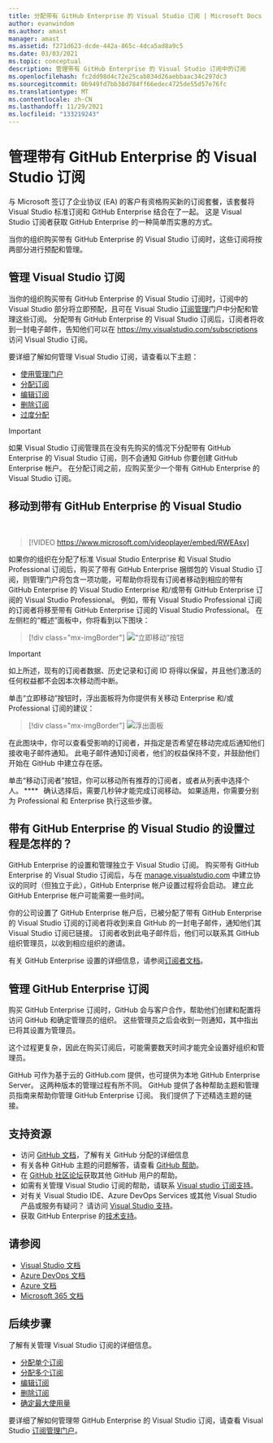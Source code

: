 ```yaml
---
title: 分配带有 GitHub Enterprise 的 Visual Studio 订阅 | Microsoft Docs
author: evanwindom
ms.author: amast
manager: amast
ms.assetid: f271d623-dcde-442a-865c-4dca5ad8a9c5
ms.date: 03/03/2021
ms.topic: conceptual
description: 管理带有 GitHub Enterprise 的 Visual Studio 订阅中的订阅
ms.openlocfilehash: fc2dd98d4c72e25cab834d26aebbaac34c297dc3
ms.sourcegitcommit: 0b949fd7bb38d784ff66edec4725de55d57e76fc
ms.translationtype: MT
ms.contentlocale: zh-CN
ms.lasthandoff: 11/29/2021
ms.locfileid: "133219243"
---
```

# <a name="manage-visual-studio-subscriptions-with-github-enterprise"></a>管理带有 GitHub Enterprise 的 Visual Studio 订阅
与 Microsoft 签订了企业协议 (EA) 的客户有资格购买新的订阅套餐，该套餐将 Visual Studio 标准订阅和 GitHub Enterprise 结合在了一起。 这是 Visual Studio 订阅者获取 GitHub Enterprise 的一种简单而实惠的方式。 

当你的组织购买带有 GitHub Enterprise 的 Visual Studio 订阅时，这些订阅将按两部分进行预配和管理。

## <a name="manage-visual-studio-subscriptions"></a>管理 Visual Studio 订阅
当你的组织购买带有 GitHub Enterprise 的 Visual Studio 订阅时，订阅中的 Visual Studio 部分将立即预配，且可在 Visual Studio [订阅管理](https://manage.visualstudio.com)门户中分配和管理这些订阅。 分配带有 GitHub Enterprise 的 Visual Studio 订阅后，订阅者将收到一封电子邮件，告知他们可以在 <https://my.visualstudio.com/subscriptions> 访问 Visual Studio 订阅。

要详细了解如何管理 Visual Studio 订阅，请查看以下主题：
- [使用管理门户](using-admin-portal.md)
- [分配订阅](assign-license.md)
- [编辑订阅](edit-license.md)
- [删除订阅](delete-license.md)
- [过度分配](handle-overclaimed-license.md)

> [!Important]
> 如果 Visual Studio 订阅管理员在没有先购买的情况下分配带有 GitHub Enterprise 的 Visual Studio 订阅，则不会通知 GitHub 你要创建 GitHub Enterprise 帐户。  在分配订阅之前，应购买至少一个带有 GitHub Enterprise 的 Visual Studio 订阅。

## <a name="moving-to-visual-studio-with-github-enterprise"></a>移动到带有 GitHub Enterprise 的 Visual Studio
</br>

> [!VIDEO https://www.microsoft.com/videoplayer/embed/RWEAsv]

如果你的组织在分配了标准 Visual Studio Enterprise 和 Visual Studio Professional 订阅后，购买了带有 GitHub Enterprise 捆绑包的 Visual Studio 订阅，则管理门户将包含一项功能，可帮助你将现有订阅者移动到相应的带有 GitHub Enterprise 的 Visual Studio Enterprise 和/或带有 GitHub Enterprise 订阅的 Visual Studio Professional。  例如，带有 Visual Studio Professional 订阅的订阅者将移至带有 GitHub Enterprise 订阅的 Visual Studio Professional。 在左侧栏的“概述”面板中，你将看到以下图块：

   > [!div class="mx-imgBorder"]
   > ![“立即移动”按钮](_img/assign-github/move-now.png "单击“立即移动”将订阅升级到带有 GitHub Enterprise 订阅的 Visual Studio")

> [!IMPORTANT]
> 如上所述，现有的订阅者数据、历史记录和订阅 ID 将得以保留，并且他们激活的任何权益都不会因本次移动而中断。  


单击“立即移动”按钮时，浮出面板将为你提供有关移动 Enterprise 和/或 Professional 订阅的建议：

   > [!div class="mx-imgBorder"]
   > ![浮出面板](_img/assign-github/fly-out.png)

在此图块中，你可以查看受影响的订阅者，并指定是否希望在移动完成后通知他们接收电子邮件通知。  此电子邮件通知订阅者，他们的权益保持不变，并鼓励他们开始在 GitHub 中建立存在感。  

单击“移动订阅者”按钮，你可以移动所有推荐的订阅者，或者从列表中选择个人。 ****    确认选择后，需要几秒钟才能完成订阅移动。 如果适用，你需要分别为 Professional 和 Enterprise 执行这些步骤。  

## <a name="what-is-the-visual-studio-with-github-enterprise-setup-process"></a>带有 GitHub Enterprise 的 Visual Studio 的设置过程是怎样的？
GitHub Enterprise 的设置和管理独立于 Visual Studio 订阅。 购买带有 GitHub Enterprise 的 Visual Studio 订阅后，与在 [manage.visualstudio.com](https://manage.visualstudio.com) 中建立协议的同时（但独立于此），GitHub Enterprise 帐户设置过程将会启动。 建立此 GitHub Enterprise 帐户可能需要一些时间。 

你的公司设置了 GitHub Enterprise 帐户后，已被分配了带有 GitHub Enterprise 的 Visual Studio 订阅的订阅者将收到来自 GitHub 的一封电子邮件，通知他们其 Visual Studio 订阅已链接。 订阅者收到此电子邮件后，他们可以联系其 GitHub 组织管理员，以收到相应组织的邀请。

有关 GitHub Enterprise 设置的详细信息，请参阅[订阅者文档](access-github.md)。   

## <a name="manage-github-enterprise-subscriptions"></a>管理 GitHub Enterprise 订阅
购买 GitHub Enterprise 订阅时，GitHub 会与客户合作，帮助他们创建和配置将访问 GitHub 和确定管理员的组织。  这些管理员之后会收到一则通知，其中指出已将其设置为管理员。  

这个过程更复杂，因此在购买订阅后，可能需要数天时间才能完全设置好组织和管理员。

GitHub 可作为基于云的 GitHub.com 提供，也可提供为本地 GitHub Enterprise Server。  这两种版本的管理过程有所不同。  GitHub 提供了各种帮助主题和管理员指南来帮助你管理 GitHub Enterprise 订阅。  我们提供了下述精选主题的链接。  

## <a name="support-resources"></a>支持资源
- 访问 [GitHub 文档](https://docs.github.com/en/enterprise-cloud@latest/billing/managing-licenses-for-visual-studio-subscriptions-with-github-enterprise/about-visual-studio-subscriptions-with-github-enterprise)，了解有关 GitHub 分配的详细信息
- 有关各种 GitHub 主题的问题解答，请查看 [GitHub 帮助](https://help.github.com/en)。
- 在 [GitHub 社区论坛](https://github.community/)获取其他 GitHub 用户的帮助。
- 如需有关管理 Visual Studio 订阅的帮助，请联系 [Visual studio 订阅支持](https://aka.ms/vsadminhelp)。
- 对有关 Visual Studio IDE、Azure DevOps Services 或其他 Visual Studio 产品或服务有疑问？  请访问 [Visual Studio 支持](https://visualstudio.microsoft.com/support/)。
- 获取 GitHub Enterprise 的[技术支持](https://support.microsoft.com/supportforbusiness/productselection?sapId=b77fe80f-5417-80bd-4b2a-275cf0018c24)。   

## <a name="see-also"></a>请参阅
- [Visual Studio 文档](/visualstudio/)
- [Azure DevOps 文档](/azure/devops/)
- [Azure 文档](/azure/)
- [Microsoft 365 文档](/microsoft-365/)

## <a name="next-steps"></a>后续步骤
了解有关管理 Visual Studio 订阅的详细信息。
- [分配单个订阅](assign-license.md)
- [分配多个订阅](assign-license-bulk.md)
- [编辑订阅](edit-license.md)
- [删除订阅](delete-license.md)
- [确定最大使用量](maximum-usage.md)

要详细了解如何管理带 GitHub Enterprise 的 Visual Studio 订阅，请查看 Visual Studio [订阅管理门户](https://visualstudio.microsoft.com/subscriptions-administration/)。
